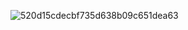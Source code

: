 ![520d15cdecbf735d638b09c651dea63](https://user-images.githubusercontent.com/22891632/125257607-2c885680-e330-11eb-815a-a9aea65c808a.jpg)
